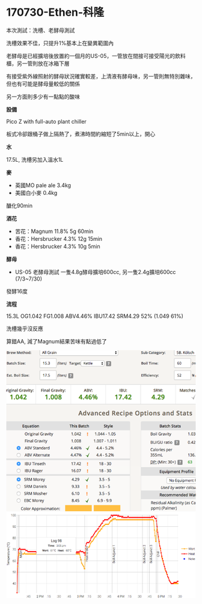 # 170730-Ethen-科隆

本次測試：洗槽、老酵母測試

洗槽效果不佳，只提升1%基本上在變異範圍內

老酵母是已經擴培後放置約一個月的US-05，一管放在間接可接受陽光的飲料櫃，另一管則放在冰箱下層

有接受紫外線照射的酵母狀況確實較差，上清液有酵母味，另一管則無特別雜味，但也有可能是酵母量較低的關係

另一方面則多少有一點點的酸味

**設備**

Pico Z with full-auto plant chiller

板式冷卻跟桶子做上隔熱了，煮沸時間約縮短了5min以上，開心

**水**

17.5L, 洗槽另加入溫水1L

**麥**

* 英國MO pale ale 3.4kg
* 美國白小麥 0.4kg

醣化90min

**酒花**

* 苦花：Magnum 11.8% 5g 60min
* 香花：Hersbrucker 4.3% 12g 15min
* 香花：Hersbrucker 4.3% 10g 5min

**酵母**

* US-05 老酵母測試 一隻4.8g酵母擴培600cc, 另一隻2.4g擴培600cc (7/3~7/30)

發酵16度

**流程**

15.3L OG1.042 FG1.008 ABV4.46% IBU17.42 SRM4.29 52% (1.049 61%)

洗槽幾乎沒反應

算錯AA, 減了Magnum結果苦味有點過低了

![](../img/test63.png)
![](../img/test64.png)
